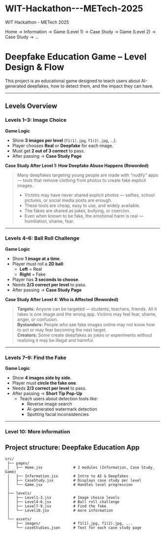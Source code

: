 # WIT-Hackathon---METech-2025
WIT Hackathon - METech 2025

Home → Information → Game (Level 1) → Case Study → Game (Level 2) → Case Study → ...

# Deepfake Education Game – Level Design & Flow

This project is an educational game designed to teach users about AI-generated deepfakes, how to detect them, and the impact they can have.

---

##  Levels Overview

###  Levels 1–3: Image Choice

**Game Logic**
- Show **3 images per level** (`f1(1).jpg`, `f1(2).jpg`, …).
- Player chooses **Real** or **Deepfake** for each image.
- Must get **2 out of 3 correct** to pass.
- After passing → **Case Study Page**

**Case Study After Level 1: How Deepfake Abuse Happens (Reworded)**

> Many deepfakes targeting young people are made with “nudify” apps — tools that remove clothing from photos to create fake explicit images.  
> 
> - Victims may have never shared explicit photos — selfies, school pictures, or social media posts are enough.  
> - These tools are cheap, easy to use, and widely available.  
> - The fakes are shared as jokes, bullying, or coercion.  
> - Even when known to be fake, the emotional harm is real — humiliation, shame, fear.

---

### Levels 4–6: Ball Roll Challenge

**Game Logic**
- Show **1 image at a time**.
- Player must roll a **2D ball**:
  - **Left** = Real
  - **Right** = Fake  
- Player has **3 seconds to choose**.
- Needs **2/3 correct per level** to pass.
- After passing → **Case Study Page**

**Case Study After Level 4: Who is Affected (Reworded)**

> **Targets:** Anyone can be targeted — students, teachers, friends. All it takes is one image and the wrong app. Victims may feel fear, shame, anger, or confusion.  
> **Bystanders:** People who see fake images online may not know how to act or may fear becoming the next target.  
> **Creators:** Some create deepfakes as jokes or experiments without realizing it may be illegal and harmful.

---

### Levels 7–9: Find the Fake

**Game Logic**
- Show **4 images side by side**.
- Player must **circle the fake one**.
- Needs **2/3 correct per level** to pass.
- After passing → **Short Tip Pop-Up**
  - Teach users about detection tools like:
    - Reverse image search
    - AI-generated watermark detection
    - Spotting facial inconsistencies

---

###  Level 10: More information



## Project structure: Deepfake Education App
```text
src/
 ├── pages/
 │   ├── Home.jsx              # 3 modules (Information, Case Study, Game)
 │   ├── Information.jsx       # Intro to AI & Deepfakes
 │   ├── CaseStudy.jsx         # Displays case study per level
 │   └── Game.jsx              # Handles level progression
 │
 ├── levels/
 │   ├── Level1-3.jsx          # Image choice levels
 │   ├── Level4-6.jsx          # Ball roll challenge
 │   ├── Level7-9.jsx          # Find the fake
 │   └── Level10.jsx           # more information
 │
 └── assets/
     ├── images/               # f1(1).jpg, f1(2).jpg, ...
     └── caseStudies.json      # Text for each case study page